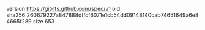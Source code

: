 version https://git-lfs.github.com/spec/v1
oid sha256:260679227a847888dffcf6071e1cb54dd09148140cab74651649a6e84665f289
size 653
